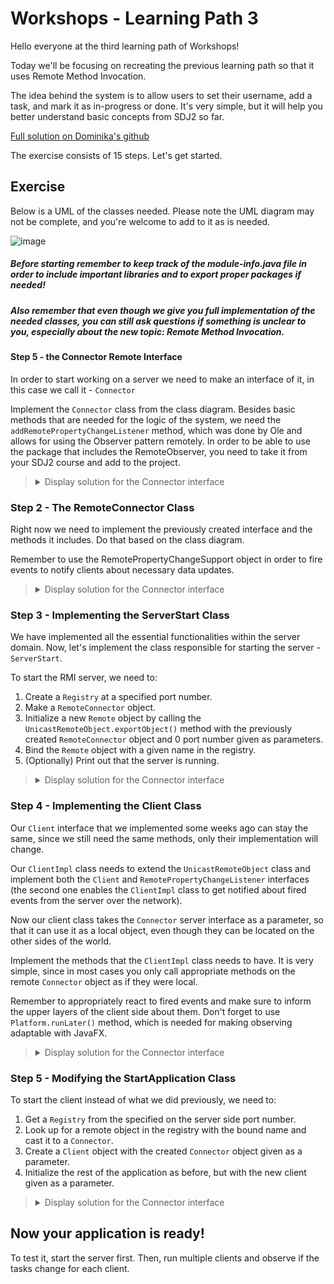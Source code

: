# Workshops - Learning Path 3

<p>Hello everyone at the third learning path of Workshops!</p>

<p>Today we'll be focusing on recreating the previous learning path so that it uses Remote Method Invocation.</p>

<p>The idea behind the system is to allow users to set their username, add a task, and mark it as in-progress or done. It's very simple, but it will help you better understand basic concepts from SDJ2 so far.</p>

[Full solution on Dominika's github](https://github.com/DominikaJanczyszyn/TaskApplication-Remote)

<p>The exercise consists of 15 steps. Let's get started.</p>

## Exercise

<p>Below is a UML of the classes needed. Please note the UML diagram may not be complete, and you're welcome to add to it as is needed.</p>

![image](https://github.com/OliwierWijas/OliwierWijas.github.io/assets/119060666/13dd760a-e702-4126-8f9a-7a7bf416047a)

##### Before starting remember to keep track of the module-info.java file in order to include important libraries and to export proper packages if needed!

##### Also remember that even though we give you full implementation of the needed classes, you can still ask questions if something is unclear to you, especially about the new topic: Remote Method Invocation.

#### Step 5 - the Connector Remote Interface

<p>In order to start working on a server we need to make an interface of it, in this case we call it - <code>Connector</code></p>
<p>Implement the <code>Connector</code> class from the class diagram. Besides basic methods that are needed for the logic of the system, we need the <code>addRemotePropertyChangeListener</code> method, which was done by Ole and allows for using the Observer pattern remotely. In order to be able to use the package that includes the RemoteObserver, you need to take it from your SDJ2 course and add to the project.</p>

<blockquote>
<details>
<summary>Display solution for the Connector interface</summary>
  
```java
public interface Connector extends Remote {
    ArrayList<Task> getTasks() throws RemoteException;
    void startTask(Task task) throws RemoteException;
    void finishTask(Task task) throws RemoteException;
    void addTask(Task task) throws RemoteException;
    void addRemotePropertyChangeListener(RemotePropertyChangeListener listener) throws RemoteException;
}
```

</details>
</blockquote>

### Step 2 - The RemoteConnector Class

<p>Right now we need to implement the previously created interface and the methods it includes. Do that based on the class diagram.</p>
<p>Remember to use the RemotePropertyChangeSupport object in order to fire events to notify clients about necessary data updates.</p>

<blockquote>
<details>
<summary>Display solution for the Connector interface</summary>
  
```java
public class RemoteConnector implements Connector {
    private final ArrayList<Task> tasks;
    private final RemotePropertyChangeSupport support;

    public RemoteConnector(){
        this.tasks = new ArrayList<>();
        this.support = new RemotePropertyChangeSupport();
    }
    @Override
    public ArrayList<Task> getTasks() throws RemoteException {
        return tasks;
    }

    @Override
    public void startTask(Task task) throws RemoteException {
        for (int i = 0; i < tasks.size(); i++)
        {
            if (tasks.get(i).equals(task)) {
                tasks.get(i).startTask();
                break;
            }
        }
        this.support.firePropertyChange("List", null, tasks);
    }

    @Override
    public void finishTask(Task task) throws RemoteException {
        for (int i = 0; i < tasks.size(); i++)
        {
            if (tasks.get(i).equals(task)) {
                tasks.get(i).finishTask();
                break;
            }
        }
        this.support.firePropertyChange("List", null, tasks);
    }

    @Override
    public void addTask(Task task) throws RemoteException {
        tasks.add(task);
        this.support.firePropertyChange("List", null, tasks);
    }

    @Override
    public void addRemotePropertyChangeListener(RemotePropertyChangeListener listener) throws RemoteException {
        this.support.addPropertyChangeListener(listener);
    }
}
```

</details>
</blockquote>

### Step 3 - Implementing the ServerStart Class

<p>We have implemented all the essential functionalities within the server domain. Now, let's implement the class responsible for starting the server - <code>ServerStart</code>.</p>

<p>To start the RMI server, we need to:</p>

1. Create a <code>Registry</code> at a specified port number.
2. Make a <code>RemoteConnector</code> object.
3. Initialize a new <code>Remote</code> object by calling the <code>UnicastRemoteObject.exportObject()</code> method with the previously created <code>RemoteConnector</code> object and 0 port number given as parameters.
4. Bind the <code>Remote</code> object with a given name in the registry.
5. (Optionally) Print out that the server is running.

<blockquote>
<details>
<summary>Display solution for the Connector interface</summary>
  
```java
public class ServerStart
{
    public static void main(String[] args) throws RemoteException, AlreadyBoundException
    {
        Registry registry = LocateRegistry.createRegistry(8080);
        RemoteConnector remoteConnector = new RemoteConnector();
        Remote remote = UnicastRemoteObject.exportObject(remoteConnector, 0);
        registry.bind("rmiServer", remote);
        System.out.println("Server running");
    }
}
```

</details>
</blockquote>

### Step 4 - Implementing the Client Class

<p>Our <code>Client</code> interface that we implemented some weeks ago can stay the same, since we still need the same methods, only their implementation will change.</p>

<p>Our <code>ClientImpl</code> class needs to extend the <code>UnicastRemoteObject</code> class and implement both the <code>Client</code> and <code>RemotePropertyChangeListener</code> interfaces (the second one enables the <code>ClientImpl</code> class to get notified about fired events from the server over the network).</p>

<p>Now our client class takes the <code>Connector</code> server interface as a parameter, so that it can use it as a local object, even though they can be located on the other sides of the world.</p>

<p>Implement the methods that the <code>ClientImpl</code> class needs to have. It is very simple, since in most cases you only call appropriate methods on the remote <code>Connector</code> object as if they were local.</p>

<p>Remember to appropriately react to fired events and make sure to inform the upper layers of the client side about them. Don't forget to use <code>Platform.runLater()</code> method, which is needed for making observing adaptable with JavaFX.</p>

<blockquote>
<details>
<summary>Display solution for the Connector interface</summary>
  
```java
public class ClientImpl extends UnicastRemoteObject implements Client , RemotePropertyChangeListener
{
  private final Connector connector;
  private final PropertyChangeSupport support;


    public ModelManager(Client client) throws RemoteException {
        this.client = client;
        this.client.addPropertyChangeListener(this);
        this.support = new PropertyChangeSupport(this);
    }

  @Override public ArrayList<Task> getTasks() throws RemoteException
  {
    try{
      return connector.getTasks();
    }catch (Exception e){
      throw new IllegalArgumentException(e);
    }
  }

  @Override public void startTask(Task task) throws RemoteException
  {
    try{
      connector.startTask(task);
    }catch (Exception e){
      throw new IllegalArgumentException(e);
    }
  }

  @Override public void finishTask(Task task) throws RemoteException
  {
    try{
      connector.finishTask(task);
    }catch (Exception e){
      throw new IllegalArgumentException(e);
    }
  }

  @Override public void addTask(Task task) throws RemoteException
  {
    try{
      connector.addTask(task);
    }catch (Exception e){
      throw new IllegalArgumentException(e);
    }
  }

  @Override public void addPropertyChangeListener (
      PropertyChangeListener listener)
  {
    this.support.addPropertyChangeListener(listener);
  }

  @Override
  public void propertyChange(RemotePropertyChangeEvent event) throws RemoteException {
    Platform.runLater(()->{
      if (event.getPropertyName().equals("List"))
        this.support.firePropertyChange("List", null, event.getNewValue());
    });
  }
}
```

</details>
</blockquote>

### Step 5 - Modifying the StartApplication Class

<p>To start the client instead of what we did previously, we need to:</p>

1. Get a <code>Registry</code> from the specified on the server side port number.
2. Look up for a remote object in the registry with the bound name and cast it to a <code>Connector</code>.
3. Create a <code>Client</code> object with the created <code>Connector</code> object given as a parameter.
4. Initialize the rest of the application as before, but with the new client given as a parameter.

<blockquote>
<details>
<summary>Display solution for the Connector interface</summary>
  
```java
public class StartApplication extends Application {
    @Override
    public void start(Stage stage) throws IOException, NotBoundException {
        Registry registry = LocateRegistry.getRegistry(8080);
        Connector connector = (Connector) registry.lookup("rmiServer");
        Client client = new ClientImpl(connector);
        Model model = new ModelManager(client);
        ViewModelFactory viewModelFactory = new ViewModelFactory(model);
        ViewHandler viewHandler = new ViewHandler(viewModelFactory);
        viewHandler.start(stage);
    }

    public static void main(String[] args) {
        launch();
    }
}
```

</details>
</blockquote>

## Now your application is ready!
<p>To test it, start the server first. Then, run multiple clients and observe if the tasks change for each client.</p>
